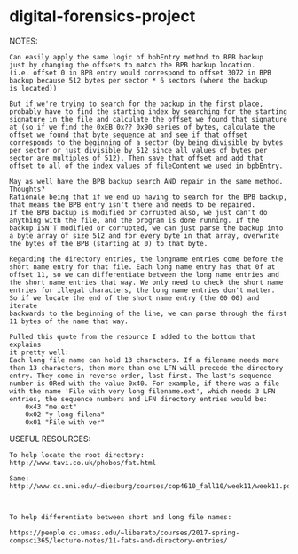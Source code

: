 # digital-forensics-project

NOTES:

	Can easily apply the same logic of bpbEntry method to BPB backup
	just by changing the offsets to match the BPB backup location.
	(i.e. offset 0 in BPB entry would correspond to offset 3072 in BPB
	backup because 512 bytes per sector * 6 sectors (where the backup
	is located))

	But if we're trying to search for the backup in the first place,
	probably have to find the starting index by searching for the starting
	signature in the file and calculate the offset we found that signature
	at (so if we find the 0xEB 0x?? 0x90 series of bytes, calculate the
	offset we found that byte sequence at and see if that offset
	corresponds to the beginning of a sector (by being divisible by bytes
	per sector or just divisible by 512 since all values of bytes per
	sector are multiples of 512). Then save that offset and add that
	offset to all of the index values of fileContent we used in bpbEntry.

	May as well have the BPB backup search AND repair in the same method.
	Thoughts?
	Rationale being that if we end up having to search for the BPB backup,
	that means the BPB entry isn't there and needs to be repaired.
	If the BPB backup is modified or corrupted also, we just can't do
	anything with the file, and the program is done running. If the
	backup ISN'T modified or corrupted, we can just parse the backup into
	a byte array of size 512 and for every byte in that array, overwrite
	the bytes of the BPB (starting at 0) to that byte.

	Regarding the directory entries, the longname entries come before the
	short name entry for that file. Each long name entry has that 0f at
	offset 11, so we can differentiate between the long name entries and
	the short name entries that way. We only need to check the short name
	entries for illegal characters, the long name entries don't matter.
	So if we locate the end of the short name entry (the 00 00) and iterate
	backwards to the beginning of the line, we can parse through the first
	11 bytes of the name that way.

	Pulled this quote from the resource I added to the bottom that explains 
	it pretty well:
	Each long file name can hold 13 characters. If a filename needs more
	than 13 characters, then more than one LFN will precede the directory
	entry. They come in reverse order, last first. The last's sequence 
	number is ORed with the value 0x40. For example, if there was a file
	with the name 'File with very long filename.ext', which needs 3 LFN
	entries, the sequence numbers and LFN directory entries would be:
		0x43 "me.ext"
		0x02 "y long filena"
		0x01 "File with ver"

USEFUL RESOURCES:

	To help locate the root directory: http://www.tavi.co.uk/phobos/fat.html

	Same: http://www.cs.uni.edu/~diesburg/courses/cop4610_fall10/week11/week11.pdf

	

	To help differentiate between short and long file names:

	https://people.cs.umass.edu/~liberato/courses/2017-spring-compsci365/lecture-notes/11-fats-and-directory-entries/
